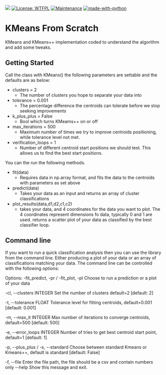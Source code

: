 ![](https://tokei.rs/b1/github/jobyid/strive_build_good_reads)
[![License: WTFPL](https://img.shields.io/badge/License-WTFPL-brightgreen.svg)](http://www.wtfpl.net/about/)
[![Maintenance](https://img.shields.io/badge/Maintained%3F-no-red.svg)](https://bitbucket.org/lbesson/ansi-colors)
[![made-with-python](https://img.shields.io/badge/Made%20with-Python-1f425f.svg)](https://www.python.org/)

# KMeans From Scratch
 
KMeans and KMeans++ implementation coded to understand the algorithm and add some tweaks. 

## Getting Started 

Call the class with KMeans() the following parameters are settable and the defaults are as below: 

- clusters = 2
	- The number of clusters you hope to separate your data into
- tolerance = 0.001
	- The percentage difference the centroids can tolerate before we stop seeking improvements  
- k_plus_plus = False 
	- Bool which turns KMeams++ on or off 
- max_iterations = 500
	- Maximum number of times we try to improve centroids positioning, while tolerance level not met.   
- verification_loops = 1
	- Number of different centroid start positions we should test. This allows us to find the best start positions. 

You can the run the following methods. 

- fit(data)
	- Requires data in np.array format, and fits the data to the centroids with parameters as set above 
- predict(data)
	- Takes your data as an input and returns an array of cluster classifications 
- plot_results(data,d1,d2,c1,c2)
	- takes your data, and 4 coordinates for the data you want to plot. The 4 coordinates represent dimensions fo data, typically 0 and 1 are used. returns a scatter plot of your data as classified by the best classifier loop.

## Command line
If you want to run a quick classification analysis then you can use the library from the command line. Either producing a plot of your data or an array of classifications matching your data. The command line can be controlled with the following options: 

Options:
  -fit_predict, -pr / -fit_plot, -pl
                                  Choose to run a prediction or a plot of your
                                  data

  -cl, --clusters INTEGER         Set the number of clusters default=2
                                  [default: 2]

  -t, --tolerance FLOAT           Tolerance level for fitting centroids,
                                  default=0.001  [default: 0.001]

  -m, --max_it INTEGER            Max number of iterations to converge
                                  centroids, default=500  [default: 500]

  -e, --error_loops INTEGER       Number of tries to get best centroid start
                                  point, default=1  [default: 1]

  -p, --plus_plus / -s, --standard
                                  Choose between standard Kmeans or Kmeans++,
                                  default is standard  [default: False]

  -f, --file                 Enter the file path, the file should be a
                                  csv and contain numbers only
  --help                          Show this message and exit.